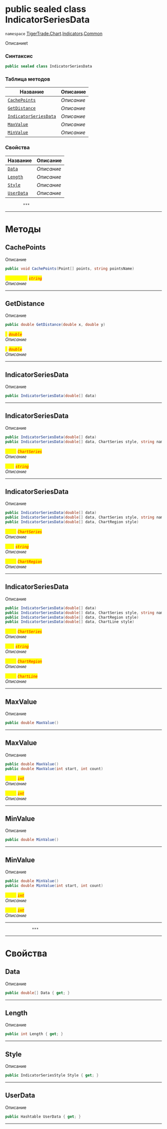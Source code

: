 
# public sealed class IndicatorSeriesData
`namespace` [TigerTrade.Chart](../../../TigerTrade.Chart.md).[Indicators](../../../TigerTrade.Chart/Indicators.md).[Common](../../../TigerTrade.Chart/Indicators/Common.md)



Описаниеt

### Синтаксис
```csharp
public sealed class IndicatorSeriesData
```


### Таблица методов
| Название | Описание |
| --- | --- |
| [`CachePoints`](./IndicatorSeriesData.cs/Методы/CachePoints.md) | *Описание* |
| [`GetDistance`](./IndicatorSeriesData.cs/Методы/GetDistance.md) | *Описание* |
| [`IndicatorSeriesData`](./IndicatorSeriesData.cs/Методы/IndicatorSeriesData.md) | *Описание* |
| [`MaxValue`](./IndicatorSeriesData.cs/Методы/MaxValue.md) | *Описание* |
| [`MinValue`](./IndicatorSeriesData.cs/Методы/MinValue.md) | *Описание* |

### Свойства
| Название | Описание |
| --- | --- |
| [`Data`](./IndicatorSeriesData.cs/Свойства/Data.md) | *Описание* |
| [`Length`](./IndicatorSeriesData.cs/Свойства/Length.md) | *Описание* |
| [`Style`](./IndicatorSeriesData.cs/Свойства/Style.md) | *Описание* |
| [`UserData`](./IndicatorSeriesData.cs/Свойства/UserData.md) | *Описание* |




            ***
  ***
  # Методы

## CachePoints
Описание

```csharp
public void CachePoints(Point[] points, string pointsName)
```

<mark style="color:yellow;">`pointsName`</mark> <mark style="color:red;">*`string`*</mark>  
 *Описание*  


***                

## GetDistance
Описание

```csharp
public double GetDistance(double x, double y)
```
<mark style="color:yellow;">`x`</mark> <mark style="color:red;">*`double`*</mark>  
 *Описание*  

<mark style="color:yellow;">`y`</mark> <mark style="color:red;">*`double`*</mark>  
 *Описание*  


***                

## IndicatorSeriesData
Описание

```csharp
public IndicatorSeriesData(double[] data)
```

***                

## IndicatorSeriesData
Описание

```csharp
public IndicatorSeriesData(double[] data)
public IndicatorSeriesData(double[] data, ChartSeries style, string name = "")
```

<mark style="color:yellow;">`style`</mark> <mark style="color:red;">*`ChartSeries`*</mark>  
 *Описание*  

<mark style="color:yellow;">`name`</mark> <mark style="color:red;">*`string`*</mark>  
 *Описание*  


***                

## IndicatorSeriesData
Описание

```csharp
public IndicatorSeriesData(double[] data)
public IndicatorSeriesData(double[] data, ChartSeries style, string name = "")
public IndicatorSeriesData(double[] data, ChartRegion style)
```

<mark style="color:yellow;">`style`</mark> <mark style="color:red;">*`ChartSeries`*</mark>  
 *Описание*  

<mark style="color:yellow;">`name`</mark> <mark style="color:red;">*`string`*</mark>  
 *Описание*  

<mark style="color:yellow;">`style`</mark> <mark style="color:red;">*`ChartRegion`*</mark>  
 *Описание*  


***                

## IndicatorSeriesData
Описание

```csharp
public IndicatorSeriesData(double[] data)
public IndicatorSeriesData(double[] data, ChartSeries style, string name = "")
public IndicatorSeriesData(double[] data, ChartRegion style)
public IndicatorSeriesData(double[] data, ChartLine style)
```

<mark style="color:yellow;">`style`</mark> <mark style="color:red;">*`ChartSeries`*</mark>  
 *Описание*  

<mark style="color:yellow;">`name`</mark> <mark style="color:red;">*`string`*</mark>  
 *Описание*  

<mark style="color:yellow;">`style`</mark> <mark style="color:red;">*`ChartRegion`*</mark>  
 *Описание*  

<mark style="color:yellow;">`style`</mark> <mark style="color:red;">*`ChartLine`*</mark>  
 *Описание*  


***                

## MaxValue
Описание

```csharp
public double MaxValue()
```

***                

## MaxValue
Описание

```csharp
public double MaxValue()
public double MaxValue(int start, int count)
```

<mark style="color:yellow;">`start`</mark> <mark style="color:red;">*`int`*</mark>  
 *Описание*  

<mark style="color:yellow;">`count`</mark> <mark style="color:red;">*`int`*</mark>  
 *Описание*  


***                

## MinValue
Описание

```csharp
public double MinValue()
```

***                

## MinValue
Описание

```csharp
public double MinValue()
public double MinValue(int start, int count)
```

<mark style="color:yellow;">`start`</mark> <mark style="color:red;">*`int`*</mark>  
 *Описание*  

<mark style="color:yellow;">`count`</mark> <mark style="color:red;">*`int`*</mark>  
 *Описание*  


***                
                ***
  ***
  # Свойства

## Data
Описание

```csharp
public double[] Data { get; }
```
***

## Length
Описание

```csharp
public int Length { get; }
```
***

## Style
Описание

```csharp
public IndicatorSeriesStyle Style { get; }
```
***

## UserData
Описание

```csharp
public Hashtable UserData { get; }
```
***

